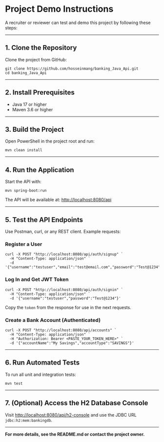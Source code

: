 # Project Demo Instructions

A recruiter or reviewer can test and demo this project by following these steps:

---

## 1. Clone the Repository
Clone the project from GitHub:

```
git clone https://github.com/hosseinmang/banking_Java_Api.git
cd banking_Java_Api
```

---

## 2. Install Prerequisites
- Java 17 or higher
- Maven 3.6 or higher

---

## 3. Build the Project
Open PowerShell in the project root and run:

```
mvn clean install
```

---

## 4. Run the Application
Start the API with:

```
mvn spring-boot:run
```

The API will be available at: [http://localhost:8080/api](http://localhost:8080/api)

---

## 5. Test the API Endpoints
Use Postman, curl, or any REST client. Example requests:

### Register a User
```
curl -X POST "http://localhost:8080/api/auth/signup" `
  -H "Content-Type: application/json" `
  -d '{"username":"testuser","email":"test@email.com","password":"Test@1234"}'
```

### Log In and Get JWT Token
```
curl -X POST "http://localhost:8080/api/auth/signin" `
  -H "Content-Type: application/json" `
  -d '{"username":"testuser","password":"Test@1234"}'
```
Copy the `token` from the response for use in the next requests.

### Create a Bank Account (Authenticated)
```
curl -X POST "http://localhost:8080/api/accounts" `
  -H "Content-Type: application/json" `
  -H "Authorization: Bearer <PASTE_YOUR_TOKEN_HERE>" `
  -d '{"accountName":"My Savings","accountType":"SAVINGS"}'
```

---

## 6. Run Automated Tests
To run all unit and integration tests:

```
mvn test
```

---

## 7. (Optional) Access the H2 Database Console
Visit [http://localhost:8080/api/h2-console](http://localhost:8080/api/h2-console) and use the JDBC URL `jdbc:h2:mem:bankingdb`.

---

**For more details, see the README.md or contact the project owner.**